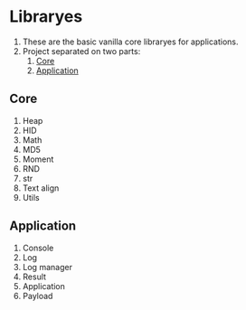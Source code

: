 # Libraryes

1. These are the basic vanilla core libraryes for applications.
0. Project separated on two parts:
    1. [Core](#Core)
    0. [Application](#Application)



## Core

1. Heap
0. HID
0. Math
0. MD5
0. Moment
0. RND
0. str
0. Text align
0. Utils



## Application

1. Console
0. Log
0. Log manager
0. Result
0. Application
0. Payload
 

